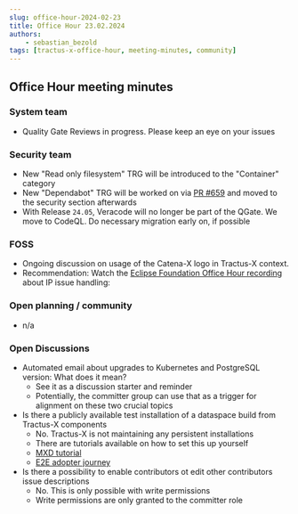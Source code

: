 ```yaml
---
slug: office-hour-2024-02-23
title: Office Hour 23.02.2024
authors: 
    - sebastian_bezold
tags: [tractus-x-office-hour, meeting-minutes, community]
---
```


## Office Hour meeting minutes

### System team

- Quality Gate Reviews in progress. Please keep an eye on your issues

### Security team

- New "Read only filesystem" TRG will be introduced to the "Container" category
- New "Dependabot" TRG will be worked on via [PR #659](https://github.com/eclipse-tractusx/eclipse-tractusx.github.io/pull/659) and moved to the security section afterwards
- With Release `24.05`, Veracode will no longer be part of the QGate. We move to CodeQL. Do necessary migration early on, if possible

### FOSS

- Ongoing discussion on usage of the Catena-X logo in Tractus-X context.
- Recommendation: Watch the [Eclipse Foundation Office Hour recording](https://www.eclipse.org/projects/calendar/#office-hours) about IP issue handling: 

### Open planning / community

- n/a

### Open Discussions

- Automated email about upgrades to Kubernetes and PostgreSQL version: What does it mean?
  - See it as a discussion starter and reminder
  - Potentially, the committer group can use that as a trigger for alignment on these two crucial topics
- Is there a publicly available test installation of a dataspace build from Tractus-X components
  - No. Tractus-X is not maintaining any persistent installations
  - There are tutorials available on how to set this up yourself
  - [MXD tutorial](https://github.com/eclipse-tractusx/tutorial-resources)
  - [E2E adopter journey](https://eclipse-tractusx.github.io/docs/tutorials/e2e)
- Is there a possibility to enable contributors ot edit other contributors issue descriptions
  - No. This is only possible with write permissions
  - Write permissions are only granted to the committer role

